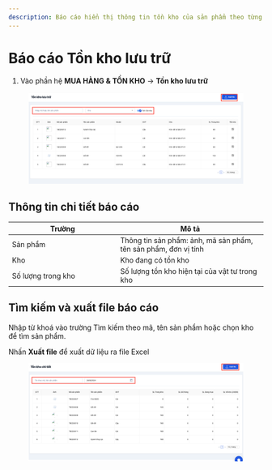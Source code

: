 ```yaml
---
description: Báo cáo hiển thị thông tin tồn kho của sản phẩm theo từng kho
---
```


# Báo cáo Tồn kho lưu trữ

1. Vào phần hệ **MUA HÀNG & TỒN KHO**  -> **Tồn kho lưu trữ**

<figure><img src="../../.gitbook/assets/Screenshot 2024-09-21 at 09.06.54.png" alt=""><figcaption></figcaption></figure>

## Thông tin chi tiết báo cáo

<table><thead><tr><th width="200">Trường</th><th>Mô tả</th></tr></thead><tbody><tr><td>Sản phẩm</td><td>Thông tin sản phẩm: ảnh, mã sản phẩm, tên sản phẩm, đơn vị tính</td></tr><tr><td>Kho</td><td>Kho đang có tồn kho</td></tr><tr><td>Số lượng trong kho</td><td>Số lượng tồn kho hiện tại của vật tư trong kho</td></tr></tbody></table>

## Tìm kiếm và xuất file báo cáo

Nhập từ khoá vào trường Tìm kiếm theo mã, tên sản phẩm hoặc chọn kho để tìm sản phẩm.

Nhấn **Xuất file** để xuất dữ liệu ra file Excel

<figure><img src="../../.gitbook/assets/Screenshot 2024-09-21 at 09.02.56.png" alt=""><figcaption></figcaption></figure>
